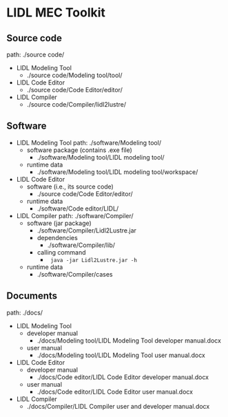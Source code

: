 # LIDL MEC Toolkit

## Source code

path: ./source code/

* LIDL Modeling Tool
  * ./source code/Modeling tool/tool/
* LIDL Code Editor
  * ./source code/Code Editor/editor/
* LIDL Compiler
  * ./source code/Compiler/lidl2lustre/

## Software

* LIDL Modeling Tool
  path: ./software/Modeling tool/
  * software package (contains .exe file)
    * ./software/Modeling tool/LIDL modeling tool/
  * runtime data
    * ./software/Modeling tool/LIDL modeling tool/workspace/
* LIDL Code Editor
  * software (i.e., its source code)
    * ./source code/Code Editor/editor/
  * runtime data
    * ./software/Code editor/LIDL/
* LIDL Compiler
  path: ./software/Compiler/
  * software (jar package)
    * ./software/Compiler/Lidl2Lustre.jar
    * dependencies
      * ./software/Compiler/lib/
    * calling command
      * `` java -jar Lidl2Lustre.jar -h``
  * runtime data
    * ./software/Compiler/cases

## Documents

path: ./docs/

* LIDL Modeling Tool
  * developer manual
    * ./docs/Modeling tool/LIDL Modeling Tool developer manual.docx
  * user manual
    * ./docs/Modeling tool/LIDL Modeling Tool user manual.docx
* LIDL Code Editor
  * developer manual
    * ./docs/Code editor/LIDL Code Editor developer manual.docx
  * user manual
    * ./docs/Code editor/LIDL Code Editor user manual.docx
* LIDL Compiler
  * ./docs/Compiler/LIDL Compiler user and developer manual.docx
